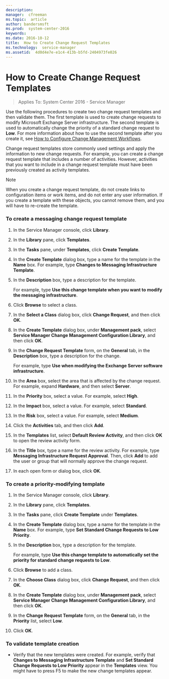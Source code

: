 ```yaml
---
description:  
manager:  cfreeman
ms.topic:  article
author: bandersmsft
ms.prod:  system-center-2016
keywords:  
ms.date: 2016-10-12
title:  How to Create Change Request Templates
ms.technology:  service-manager
ms.assetid:  4d0d4e7e-e1c4-413b-b5fd-2404973fe026
---
```


# How to Create Change Request Templates

>Applies To: System Center 2016 - Service Manager

Use the following procedures to create two change request templates and then validate them. The first template is used to create change requests to modify Microsoft Exchange Server infrastructure. The second template is used to automatically change the priority of a standard change request to **Low**. For more information about how to use the second template after you create it, see [How to Configure Change Management Workflows](admin-how-to-configure-change-management-workflows.md).

Change request templates store commonly used settings and apply the information to new change requests. For example, you can create a change request template that includes a number of activities. However, activities that you want to include in a change request template must have been previously created as activity templates.

> [!NOTE]
> When you create a change request template, do not create links to configuration items or work items, and do not enter any user information. If you create a template with these objects, you cannot remove them, and you will have to re-create the template.

### To create a messaging change request template

1.  In the Service Manager console, click **Library**.

2.  In the **Library** pane, click **Templates**.

3.  In the **Tasks** pane, under **Templates**, click **Create Template**.

4.  In the **Create Template** dialog box, type a name for the template in the **Name** box. For example, type **Changes to Messaging Infrastructure Template**.

5.  In the **Description** box, type a description for the template.

    For example, type **Use this change template when you want to modify the messaging infrastructure**.

6.  Click **Browse** to select a class.

7.  In the **Select a Class** dialog box, click **Change Request**, and then click **OK**.

8.  In the **Create Template** dialog box, under **Management pack**, select **Service Manager Change Management Configuration Library**, and then click **OK**.

9. In the **Change Request Template** form, on the **General** tab, in the **Description** box, type a description for the change.

    For example, type **Use when modifying the Exchange Server software infrastructure**.

10. In the **Area** box, select the area that is affected by the change request. For example, expand **Hardware**, and then select **Server**.

11. In the **Priority** box, select a value. For example, select **High**.

12. In the **Impact** box, select a value. For example, select **Standard**.

13. In the **Risk** box, select a value. For example, select **Medium**.

14. Click the **Activities** tab, and then click **Add**.

15. In the **Templates** list, select **Default Review Activity**, and then click **OK** to open the review activity form.

16. In the **Title** box, type a name for the review activity. For example, type **Messaging Infrastructure Request Approval**. Then, click **Add** to add the user or group that will normally approve the change request.

17. In each open form or dialog box, click **OK**.

### To create a priority-modifying template

1.  In the Service Manager console, click **Library**.

2.  In the **Library** pane, click **Templates**.

3.  In the **Tasks** pane, click **Create Template** under **Templates**.

4.  In the **Create Template** dialog box, type a name for the template in the **Name** box. For example, type **Set Standard Change Requests to Low Priority**.

5.  In the **Description** box, type a description for the template.

    For example, type **Use this change template to automatically set the priority for standard change requests to Low**.

6.  Click **Browse** to add a class.

7.  In the **Choose Class** dialog box, click **Change Request**, and then click **OK**.

8.  In the **Create Template** dialog box, under **Management pack**, select **Service Manager Change Management Configuration Library**, and then click **OK**.

9. In the **Change Request Template** form, on the **General** tab, in the **Priority** list, select **Low**.

10. Click **OK**.

### To validate template creation

-   Verify that the new templates were created. For example, verify that **Changes to Messaging Infrastructure Template** and **Set Standard Change Requests to Low Priority** appear in the **Templates** view. You might have to press F5 to make the new change templates appear.
